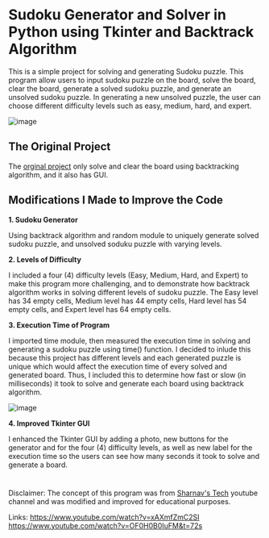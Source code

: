 # Sudoku Generator and Solver in Python using Tkinter and Backtrack Algorithm
This is a simple project for solving and generating Sudoku puzzle. This program allow users to input sudoku puzzle on the board, solve the board, clear the board, generate a solved sudoku puzzle, and generate an unsolved sudoku puzzle. In generating a new unsolved puzzle, the user can choose different difficulty levels such as easy, medium, hard, and expert.

![image](https://user-images.githubusercontent.com/95155301/219721175-5b6e8eb0-a846-4438-a4d0-dd2f0402d615.png)



## The Original Project

The [orginal project](https://www.youtube.com/watch?v=xAXmfZmC2SI) only solve and clear the board using backtracking algorithm, and it also has GUI.


## Modifications I Made to Improve the Code

**1. Sudoku Generator**

Using backtrack algorithm and random module to uniquely generate solved sudoku puzzle, and unsolved soduku puzzle with varying levels.


**2. Levels of Difficulty**

I included a four (4) difficulty levels (Easy, Medium, Hard, and Expert) to make this program more challenging, and to demonstrate how backtrack algorithm works in solving different levels of sudoku puzzle. The Easy level has 34 empty cells, Medium level has 44 empty cells, Hard level has 54 empty cells, and Expert level has 64 empty cells. 


**3. Execution Time of Program**

I imported time module, then measured the execution time in solving and generating a sudoku puzzle using time() function. I decided to inlude this because this project has different levels and each generated puzzle is unique which would affect the execution time of every solved and generated board. Thus, I included this to determine how fast or slow (in milliseconds) it took to solve and generate each board using backtrack algorithm.

![image](https://user-images.githubusercontent.com/95155301/219746921-28f50551-b5d2-49fe-8f63-d6ae0c16a915.png)


**4. Improved Tkinter GUI**

I enhanced the Tkinter GUI by adding a photo, new buttons for the generator and for the four (4) difficulty levels, as well as new label for the execution time so the users can see how many seconds it took to solve and generate a board.

# 

Disclaimer: The concept of this program was from [Sharnav's Tech](https://www.youtube.com/@SharnavTech) youtube channel and was modified and improved for educational purposes. 

Links: 
https://www.youtube.com/watch?v=xAXmfZmC2SI
https://www.youtube.com/watch?v=OF0H0B0IuFM&t=72s
